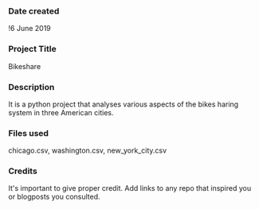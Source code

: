### Date created
!6 June 2019
### Project Title
Bikeshare
### Description
It is a python project that analyses various aspects of the bikes haring system in three American cities.
### Files used
chicago.csv, washington.csv, new_york_city.csv
### Credits
It's important to give proper credit. Add links to any repo that inspired you or blogposts you consulted.

